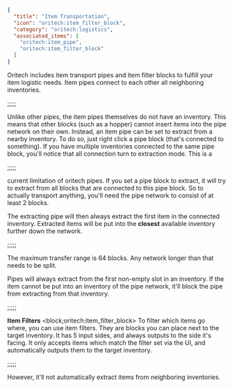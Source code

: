 ```json
{
  "title": "Item Transportation",
  "icon": "oritech:item_filter_block",
  "category": "oritech:logistics",
  "associated_items": [
    "oritech:item_pipe",
    "oritech:item_filter_block"
  ]
}
```

Oritech includes item transport pipes and item filter blocks to fulfill your item logistic needs. Item pipes connect to each other all
neighboring inventories.

;;;;;

Unlike other pipes, the item pipes themselves do not have an inventory. This means that other blocks (such as a hopper)
cannot insert items into the pipe network on their own. 
Instead, an item pipe can be set to extract from a nearby inventory. To do so,
just right click a pipe block (that's connected to something).
If you have multiple inventories connected to the same pipe block,
you'll notice that all connection turn to extraction mode. This is a

;;;;;

current limitation of oritech pipes. If you set a pipe block to extract, it will try to extract
from all blocks that are connected to this pipe block. So to actually transport anything, you'll need the pipe network to consist of at least 2 blocks.

The extracting pipe will then always extract the first item in the connected inventory. Extracted items will be put into the **closest**
available inventory further down the network.

;;;;;

The maximum transfer range is 64 blocks. Any network longer than that needs to be split.


Pipes will always extract from the first non-empty slot in an inventory. If the item cannot be put into an inventory of the pipe network, it'll block the
pipe from extracting from that inventory.

;;;;;

**Item Filters**
<block;oritech:item_filter_block>
To filter which items go where, you can use item filters. They are blocks you can place next to the target inventory. It has 5 input sides, 
and always outputs to the side it's facing.
It only accepts items which match the filter set via the UI, and automatically outputs them to the target inventory.

;;;;;

However, it'll not automatically extract items from neighboring inventories.
